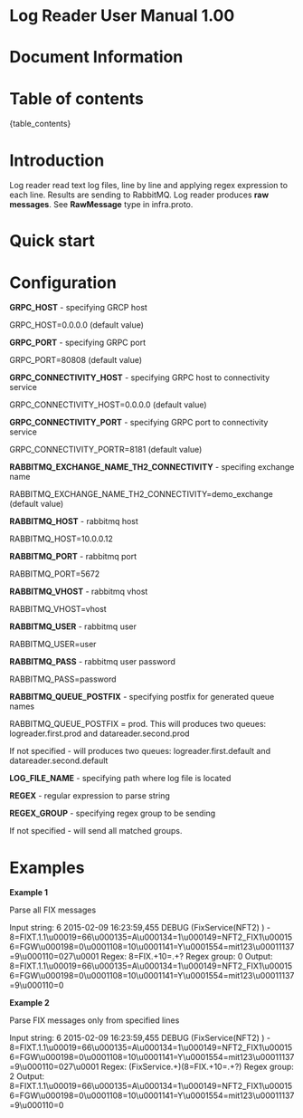 # Log Reader User Manual 1.00

Document Information
====================

Table of contents
=================

{table_contents}

Introduction
============
Log reader read text log files, line by line and applying regex expression to each line. Results are sending to RabbitMQ.
Log reader produces **raw messages**. See **RawMessage** type in infra.proto.

Quick start
=============

Configuration
=============

**GRPC_HOST** - specifying GRCP host

GRPC_HOST=0.0.0.0 (default value)

**GRPC_PORT** - specifying GRPC port 

GRPC_PORT=80808 (default value)

**GRPC_CONNECTIVITY_HOST** - specifying GRPC host to connectivity service

GRPC_CONNECTIVITY_HOST=0.0.0.0 (default value)

**GRPC_CONNECTIVITY_PORT** - specifying GRPC port to connectivity service

GRPC_CONNECTIVITY_PORTR=8181 (default value)

**RABBITMQ_EXCHANGE_NAME_TH2_CONNECTIVITY** - specifing exchange name

RABBITMQ_EXCHANGE_NAME_TH2_CONNECTIVITY=demo_exchange (default value)

**RABBITMQ_HOST** - rabbitmq host

RABBITMQ_HOST=10.0.0.12 

**RABBITMQ_PORT** - rabbitmq port

RABBITMQ_PORT=5672

**RABBITMQ_VHOST** - rabbitmq vhost

RABBITMQ_VHOST=vhost

**RABBITMQ_USER** - rabbitmq user

RABBITMQ_USER=user

**RABBITMQ_PASS** - rabbitmq user password

RABBITMQ_PASS=password

**RABBITMQ_QUEUE_POSTFIX** - specifying postfix for generated queue names

RABBITMQ_QUEUE_POSTFIX = prod.  This will produces two queues: logreader.first.prod and datareader.second.prod

If not specified  -  will produces two queues: logreader.first.default and datareader.second.default

**LOG_FILE_NAME** - specifying path where log file is located

**REGEX** - regular expression to parse string

**REGEX_GROUP** - specifying regex group to be sending

If not specified - will send all matched groups. 

Examples
=============

**Example 1**

Parse all FIX messages

Input string: 6 2015-02-09 16:23:59,455 DEBUG   (FixService(NFT2)    ) - 8=FIXT.1.1\u00019=66\u000135=A\u000134=1\u000149=NFT2_FIX1\u000156=FGW\u000198=0\u0001108=10\u0001141=Y\u0001554=mit123\u00011137=9\u000110=027\u0001
Regex: 8=FIX.+10=.+?
Regex group: 0 
Output: 8=FIXT.1.1\u00019=66\u000135=A\u000134=1\u000149=NFT2_FIX1\u000156=FGW\u000198=0\u0001108=10\u0001141=Y\u0001554=mit123\u00011137=9\u000110=0

**Example 2**

Parse FIX messages only from specified lines

Input string: 6 2015-02-09 16:23:59,455 DEBUG   (FixService(NFT2)    ) - 8=FIXT.1.1\u00019=66\u000135=A\u000134=1\u000149=NFT2_FIX1\u000156=FGW\u000198=0\u0001108=10\u0001141=Y\u0001554=mit123\u00011137=9\u000110=027\u0001
Regex: (FixService.+)(8=FIX.+10=.+?)
Regex group: 2 
Output: 8=FIXT.1.1\u00019=66\u000135=A\u000134=1\u000149=NFT2_FIX1\u000156=FGW\u000198=0\u0001108=10\u0001141=Y\u0001554=mit123\u00011137=9\u000110=0

